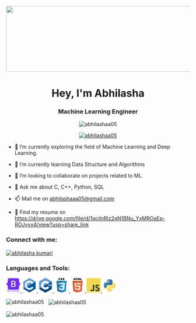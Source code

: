 <div id="header" align="center">
  <img src="https://media.giphy.com/media/xT9IgyaftFIcZNphcI/giphy.gif" height= "180" width="900"/>
</div>
<h1 align="center">Hey, I'm Abhilasha</h1>
<h3 align="center">Machine Learning Engineer</h3>
<p align="center"> <img src="https://komarev.com/ghpvc/?username=abhilashaa05&label=Profile%20views&color=0e75b6&style=flat" alt="abhilashaa05" /> </p>

<p align="center"> <a href="https://github.com/ryo-ma/github-profile-trophy"><img src="https://github-profile-trophy.vercel.app/?username=abhilashaa05" alt="abhilashaa05" /></a> </p>

- 🔭 I’m currently exploring the field of Machine Learning and Deep Learning.

- 🌱 I’m currently learning Data Structure and Algorithms

- 👯 I’m looking to collaborate on projects related to ML.

- 💬 Ask me about C, C++, Python, SQL

- 📫 Mail me on abhilashaaa05@gmail.com

- 📌 Find my resume on https://drive.google.com/file/d/1qcilnRlz2qN1BNu_YxMROaEp-ROJvyx4/view?usp=share_link

<h3 align="left">Connect with me:</h3>
<p align="left">
<a href="https://linkedin.com/in/abhilasha01" target="blank"><img align="center" src="https://raw.githubusercontent.com/rahuldkjain/github-profile-readme-generator/master/src/images/icons/Social/linked-in-alt.svg" alt="abhilasha kumari" height="30" width="40" /></a>
</p>

<h3 align="left">Languages and Tools:</h3>
<p align="left"> <a href="https://getbootstrap.com" target="_blank" rel="noreferrer"> <img src="https://raw.githubusercontent.com/devicons/devicon/master/icons/bootstrap/bootstrap-plain-wordmark.svg" alt="bootstrap" width="40" height="40"/> </a> <a href="https://www.cprogramming.com/" target="_blank" rel="noreferrer"> <img src="https://raw.githubusercontent.com/devicons/devicon/master/icons/c/c-original.svg" alt="c" width="40" height="40"/> </a> <a href="https://www.w3schools.com/cpp/" target="_blank" rel="noreferrer"> <img src="https://raw.githubusercontent.com/devicons/devicon/master/icons/cplusplus/cplusplus-original.svg" alt="cplusplus" width="40" height="40"/> </a> <a href="https://www.w3schools.com/css/" target="_blank" rel="noreferrer"> <img src="https://raw.githubusercontent.com/devicons/devicon/master/icons/css3/css3-original-wordmark.svg" alt="css3" width="40" height="40"/> </a> <a href="https://www.w3.org/html/" target="_blank" rel="noreferrer"> <img src="https://raw.githubusercontent.com/devicons/devicon/master/icons/html5/html5-original-wordmark.svg" alt="html5" width="40" height="40"/> </a> <a href="https://developer.mozilla.org/en-US/docs/Web/JavaScript" target="_blank" rel="noreferrer"> <img src="https://raw.githubusercontent.com/devicons/devicon/master/icons/javascript/javascript-original.svg" alt="javascript" width="40" height="40"/> </a> <a href="https://www.python.org" target="_blank" rel="noreferrer"> <img src="https://raw.githubusercontent.com/devicons/devicon/master/icons/python/python-original.svg" alt="python" width="40" height="40"/> </a> </p>

<p><img align="left" src="https://github-readme-stats.vercel.app/api/top-langs?username=abhilashaa05&show_icons=true&locale=en&layout=compact" alt="abhilashaa05" /></p>

<p>&nbsp;&nbsp;&nbsp;<img align="center" src="https://github-readme-stats.vercel.app/api?username=abhilashaa05&show_icons=true&locale=en" alt="abhilashaa05" /></p>

<p><img align="center" src="https://github-readme-streak-stats.herokuapp.com/?user=abhilashaa05&" alt="abhilashaa05" /></p>

